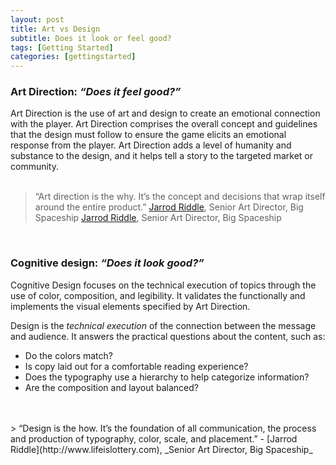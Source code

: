 ```yaml
---
layout: post
title: Art vs Design
subtitle: Does it look or feel good?
tags: [Getting Started]
categories: [gettingstarted]
---
```


### Art Direction: _“Does it feel good?”_  
Art Direction is the use of art and design to create an emotional connection with the player. Art Direction comprises the overall concept and guidelines that the design must follow to ensure the game elicits an emotional response from the player.
Art Direction adds a level of humanity and substance to the design, and it helps tell a story to the targeted market or community. 
<br>
<br>
> “Art direction is the why. It’s the concept and decisions that wrap itself around the entire product.”
<a href= "http://www.lifeislottery.com" target="_blank">Jarrod Riddle</a>, Senior Art Director, Big Spaceship
[Jarrod Riddle](http://www.lifeislottery.com), Senior Art Director, Big Spaceship

<br>

### Cognitive design: _“Does it look good?”_  
Cognitive Design focuses on the technical execution of topics through the use of color, composition, and legibility. It validates the functionally and implements the visual elements specified by Art Direction.  
 
 Design is the _technical execution_ of the connection between the message and audience. It answers the practical questions about the content, such as:
- Do the colors match? 
- Is copy laid out for a comfortable reading experience? 
- Does the typography use a hierarchy to help categorize information? 
- Are the composition and layout balanced?
<br>
<br>
> “Design is the how. It’s the foundation of all communication, the process and production of typography, color, scale, and placement.”    - [Jarrod Riddle](http://www.lifeislottery.com), _Senior Art Director, Big Spaceship_
